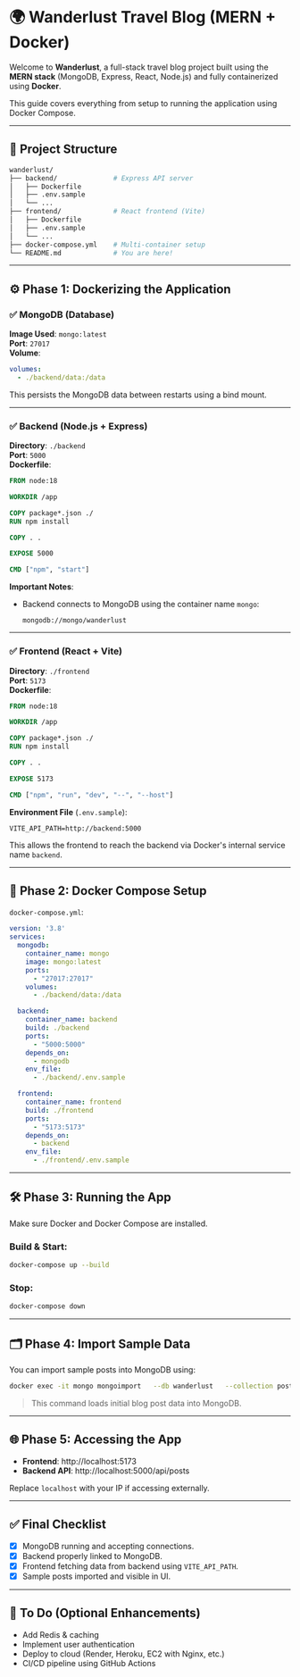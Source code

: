 # 🌍 Wanderlust Travel Blog (MERN + Docker)

Welcome to **Wanderlust**, a full-stack travel blog project built using the **MERN stack** (MongoDB, Express, React, Node.js) and fully containerized using **Docker**.

This guide covers everything from setup to running the application using Docker Compose.

---

## 📂 Project Structure

```bash
wanderlust/
├── backend/              # Express API server
│   ├── Dockerfile
│   ├── .env.sample
│   └── ...
├── frontend/             # React frontend (Vite)
│   ├── Dockerfile
│   ├── .env.sample
│   └── ...
├── docker-compose.yml    # Multi-container setup
└── README.md             # You are here!
```

---

## ⚙️ Phase 1: Dockerizing the Application

### ✅ MongoDB (Database)

**Image Used**: `mongo:latest`  
**Port**: `27017`  
**Volume**:
```yaml
volumes:
  - ./backend/data:/data
```

This persists the MongoDB data between restarts using a bind mount.

---

### ✅ Backend (Node.js + Express)

**Directory**: `./backend`  
**Port**: `5000`  
**Dockerfile**:
```Dockerfile
FROM node:18

WORKDIR /app

COPY package*.json ./
RUN npm install

COPY . .

EXPOSE 5000

CMD ["npm", "start"]
```

**Important Notes**:
- Backend connects to MongoDB using the container name `mongo`:
  ```
  mongodb://mongo/wanderlust
  ```

---

### ✅ Frontend (React + Vite)

**Directory**: `./frontend`  
**Port**: `5173`  
**Dockerfile**:
```Dockerfile
FROM node:18

WORKDIR /app

COPY package*.json ./
RUN npm install

COPY . .

EXPOSE 5173

CMD ["npm", "run", "dev", "--", "--host"]
```

**Environment File** (`.env.sample`):
```env
VITE_API_PATH=http://backend:5000
```

This allows the frontend to reach the backend via Docker's internal service name `backend`.

---

## 🔁 Phase 2: Docker Compose Setup

`docker-compose.yml`:

```yaml
version: '3.8'
services:
  mongodb:
    container_name: mongo
    image: mongo:latest
    ports:
      - "27017:27017"
    volumes:
      - ./backend/data:/data

  backend:
    container_name: backend
    build: ./backend
    ports:
      - "5000:5000"
    depends_on:
      - mongodb
    env_file:
      - ./backend/.env.sample

  frontend:
    container_name: frontend
    build: ./frontend
    ports:
      - "5173:5173"
    depends_on:
      - backend
    env_file:
      - ./frontend/.env.sample
```

---

## 🛠️ Phase 3: Running the App

Make sure Docker and Docker Compose are installed.

### Build & Start:
```bash
docker-compose up --build
```

### Stop:
```bash
docker-compose down
```

---

## 🗂️ Phase 4: Import Sample Data

You can import sample posts into MongoDB using:

```bash
docker exec -it mongo mongoimport   --db wanderlust   --collection posts   --file /data/sample_posts.json   --jsonArray
```

> This command loads initial blog post data into MongoDB.

---

## 🌐 Phase 5: Accessing the App

- **Frontend**: http://localhost:5173
- **Backend API**: http://localhost:5000/api/posts

Replace `localhost` with your IP if accessing externally.

---

## ✅ Final Checklist

- [x] MongoDB running and accepting connections.
- [x] Backend properly linked to MongoDB.
- [x] Frontend fetching data from backend using `VITE_API_PATH`.
- [x] Sample posts imported and visible in UI.

---

## 📌 To Do (Optional Enhancements)

- Add Redis & caching
- Implement user authentication
- Deploy to cloud (Render, Heroku, EC2 with Nginx, etc.)
- CI/CD pipeline using GitHub Actions
